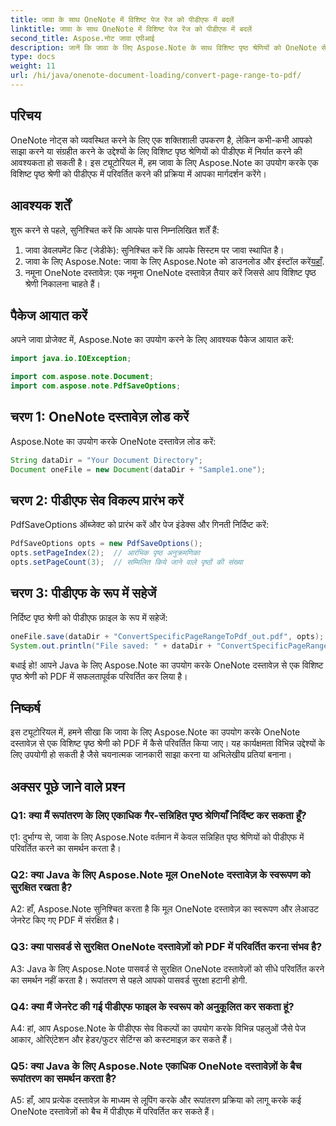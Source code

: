 ```yaml
---
title: जावा के साथ OneNote में विशिष्ट पेज रेंज को पीडीएफ में बदलें
linktitle: जावा के साथ OneNote में विशिष्ट पेज रेंज को पीडीएफ में बदलें
second_title: Aspose.नोट जावा एपीआई
description: जानें कि जावा के लिए Aspose.Note के साथ विशिष्ट पृष्ठ श्रेणियों को OneNote से PDF में निर्बाध रूप से कैसे परिवर्तित किया जाए। फ़ॉर्मेटिंग और लेआउट को सहजता से सुरक्षित रखें।
type: docs
weight: 11
url: /hi/java/onenote-document-loading/convert-page-range-to-pdf/
---
```

## परिचय

OneNote नोट्स को व्यवस्थित करने के लिए एक शक्तिशाली उपकरण है, लेकिन कभी-कभी आपको साझा करने या संग्रहीत करने के उद्देश्यों के लिए विशिष्ट पृष्ठ श्रेणियों को पीडीएफ में निर्यात करने की आवश्यकता हो सकती है। इस ट्यूटोरियल में, हम जावा के लिए Aspose.Note का उपयोग करके एक विशिष्ट पृष्ठ श्रेणी को पीडीएफ में परिवर्तित करने की प्रक्रिया में आपका मार्गदर्शन करेंगे।

## आवश्यक शर्तें

शुरू करने से पहले, सुनिश्चित करें कि आपके पास निम्नलिखित शर्तें हैं:

1. जावा डेवलपमेंट किट (जेडीके): सुनिश्चित करें कि आपके सिस्टम पर जावा स्थापित है।
2.  जावा के लिए Aspose.Note: जावा के लिए Aspose.Note को डाउनलोड और इंस्टॉल करें[यहाँ](https://releases.aspose.com/note/java/).
3. नमूना OneNote दस्तावेज़: एक नमूना OneNote दस्तावेज़ तैयार करें जिससे आप विशिष्ट पृष्ठ श्रेणी निकालना चाहते हैं।

## पैकेज आयात करें

अपने जावा प्रोजेक्ट में, Aspose.Note का उपयोग करने के लिए आवश्यक पैकेज आयात करें:

```java
import java.io.IOException;

import com.aspose.note.Document;
import com.aspose.note.PdfSaveOptions;
```

## चरण 1: OneNote दस्तावेज़ लोड करें

Aspose.Note का उपयोग करके OneNote दस्तावेज़ लोड करें:

```java
String dataDir = "Your Document Directory";
Document oneFile = new Document(dataDir + "Sample1.one");
```

## चरण 2: पीडीएफ सेव विकल्प प्रारंभ करें

PdfSaveOptions ऑब्जेक्ट को प्रारंभ करें और पेज इंडेक्स और गिनती निर्दिष्ट करें:

```java
PdfSaveOptions opts = new PdfSaveOptions();
opts.setPageIndex(2);  // आरंभिक पृष्ठ अनुक्रमणिका
opts.setPageCount(3);  // सम्मिलित किये जाने वाले पृष्ठों की संख्या
```

## चरण 3: पीडीएफ के रूप में सहेजें

निर्दिष्ट पृष्ठ श्रेणी को पीडीएफ फ़ाइल के रूप में सहेजें:

```java
oneFile.save(dataDir + "ConvertSpecificPageRangeToPdf_out.pdf", opts);
System.out.println("File saved: " + dataDir + "ConvertSpecificPageRangeToPdf_out.pdf");
```

बधाई हो! आपने Java के लिए Aspose.Note का उपयोग करके OneNote दस्तावेज़ से एक विशिष्ट पृष्ठ श्रेणी को PDF में सफलतापूर्वक परिवर्तित कर लिया है।

## निष्कर्ष

इस ट्यूटोरियल में, हमने सीखा कि जावा के लिए Aspose.Note का उपयोग करके OneNote दस्तावेज़ से एक विशिष्ट पृष्ठ श्रेणी को PDF में कैसे परिवर्तित किया जाए। यह कार्यक्षमता विभिन्न उद्देश्यों के लिए उपयोगी हो सकती है जैसे चयनात्मक जानकारी साझा करना या अभिलेखीय प्रतियां बनाना।

## अक्सर पूछे जाने वाले प्रश्न

### Q1: क्या मैं रूपांतरण के लिए एकाधिक गैर-सन्निहित पृष्ठ श्रेणियाँ निर्दिष्ट कर सकता हूँ?

ए1: दुर्भाग्य से, जावा के लिए Aspose.Note वर्तमान में केवल सन्निहित पृष्ठ श्रेणियों को पीडीएफ में परिवर्तित करने का समर्थन करता है।

### Q2: क्या Java के लिए Aspose.Note मूल OneNote दस्तावेज़ के स्वरूपण को सुरक्षित रखता है?

A2: हाँ, Aspose.Note सुनिश्चित करता है कि मूल OneNote दस्तावेज़ का स्वरूपण और लेआउट जेनरेट किए गए PDF में संरक्षित है।

### Q3: क्या पासवर्ड से सुरक्षित OneNote दस्तावेज़ों को PDF में परिवर्तित करना संभव है?

A3: Java के लिए Aspose.Note पासवर्ड से सुरक्षित OneNote दस्तावेज़ों को सीधे परिवर्तित करने का समर्थन नहीं करता है। रूपांतरण से पहले आपको पासवर्ड सुरक्षा हटानी होगी.

### Q4: क्या मैं जेनरेट की गई पीडीएफ फाइल के स्वरूप को अनुकूलित कर सकता हूं?

A4: हां, आप Aspose.Note के पीडीएफ सेव विकल्पों का उपयोग करके विभिन्न पहलुओं जैसे पेज आकार, ओरिएंटेशन और हेडर/फुटर सेटिंग्स को कस्टमाइज़ कर सकते हैं।

### Q5: क्या Java के लिए Aspose.Note एकाधिक OneNote दस्तावेज़ों के बैच रूपांतरण का समर्थन करता है?

A5: हाँ, आप प्रत्येक दस्तावेज़ के माध्यम से लूपिंग करके और रूपांतरण प्रक्रिया को लागू करके कई OneNote दस्तावेज़ों को बैच में पीडीएफ में परिवर्तित कर सकते हैं।
